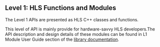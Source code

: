## Level 1: HLS Functions and Modules

The Level 1 APIs are presented as HLS C++ classes and functions.

This level of API is mainly provide for hardware-savvy HLS developers.The API description and design details of these modules can be found in L1 Module User Guide section of the [library documentation](https://xilinx.github.io/Vitis_Libraries/security/2019.2/index.html).
